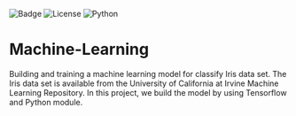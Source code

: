 ![Badge](https://zenodo.org/badge/doi/10.5281/zenodo.3966448.svg) ![License](https://img.shields.io/badge/License-Apache%202.0-blue.svg)  ![Python](https://img.shields.io/pypi/pyversions/3)
# Machine-Learning
Building and training a machine learning model for classify Iris data set.
The Iris data set is available from the University of California at Irvine Machine Learning Repository.
In this project, we build the model by using Tensorflow and Python module.
